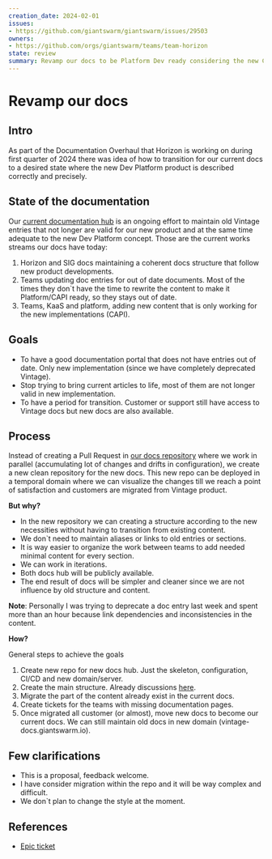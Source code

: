 ```yaml
---
creation_date: 2024-02-01
issues:
- https://github.com/giantswarm/giantswarm/issues/29503
owners:
- https://github.com/orgs/giantswarm/teams/team-horizon
state: review
summary: Revamp our docs to be Platform Dev ready considering the new Cluster API (CAPI) architecture. Instead of modifying existing docs content find a way to create a new site from a clean plate and avoid stale content.
---
```


# Revamp our docs

## Intro

As part of the Documentation Overhaul that Horizon is working on during first quarter of 2024 there was idea of how to transition for our current docs to a desired state where the new Dev Platform product is described correctly and precisely.

## State of the documentation

Our [current documentation hub](https://docs.giantswarm.io) is an ongoing effort to maintain old Vintage entries that not longer are valid for our new product and at the same time adequate to the new Dev Platform concept. Those are the current works streams our docs have today:

1) Horizon and SIG docs maintaining a coherent docs structure that follow new product developments.
2) Teams updating doc entries for out of date documents. Most of the times they don`t have the time to rewrite the content to make it Platform/CAPI ready, so they stays out of date.
3) Teams, KaaS and platform, adding new content that is only working for the new implementations (CAPI).

## Goals

- To have a good documentation portal that does not have entries out of date. Only new implementation (since we have completely deprecated Vintage).
- Stop trying to bring current articles to life, most of them are not longer valid in new implementation.
- To have a period for transition. Customer or support still have access to Vintage docs but new docs are also available.

## Process

Instead of creating a Pull Request in [our docs repository](https://github.com/giantswarm/docs) where we work in parallel (accumulating lot of changes and drifts in configuration), we create a new clean repository for the new docs. This new repo can be deployed in a temporal domain where we can visualize the changes till we reach a point of satisfaction and customers are migrated from Vintage product.

**But why?**

- In the new repository we can creating a structure according to the new necessities without having to transition from existing content.
- We don`t need to maintain aliases or links to old entries or sections.
- It is way easier to organize the work between teams to add needed minimal content for every section.
- We can work in iterations.
- Both docs hub will be publicly available.
- The end result of docs will be simpler and cleaner since we are not influence by old structure and content.

__Note__: Personally I was trying to deprecate a doc entry last week and spent more than an hour because link dependencies and inconsistencies in the content.

**How?**

General steps to achieve the goals

1) Create new repo for new docs hub. Just the skeleton, configuration, CI/CD and new domain/server.
2) Create the main structure. Already discussions [here](https://miro.com/app/board/uXjVO2Dh15w=/).
3) Migrate the part of the content already exist in the current docs.
4) Create tickets for the teams with missing documentation pages.
5) Once migrated all customer (or almost), move new docs to become our current docs. We can still maintain old docs in new domain (vintage-docs.giantswarm.io).

## Few clarifications

- This is a proposal, feedback welcome.
- I have consider migration within the repo and it will be way complex and difficult.
- We don`t plan to change the style at the moment.

## References

- [Epic ticket](https://github.com/giantswarm/giantswarm/issues/29503)
